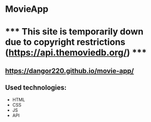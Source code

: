 # MovieApp

# *** This site is temporarily down due to copyright restrictions (https://api.themoviedb.org/) ***

## https://dangor220.github.io/movie-app/

## Used technologies:
* HTML
* CSS
* JS
* API
